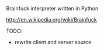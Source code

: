 Brainfuck interpreter written in Python

http://en.wikipedia.org/wiki/Brainfuck


TODO:
* rewrite client and server source

